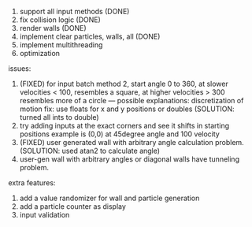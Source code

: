 1. support all input methods (DONE)
2. fix collision logic (DONE)
3. render walls (DONE)
4. implement clear particles, walls, all (DONE)
5. implement multithreading
6. optimization


issues:
1. (FIXED) for input batch method 2, start angle 0 to 360, at slower velocities < 100, resembles a square, at higher velocities > 300 resembles more of a circle
— possible explanations: discretization of motion fix: use floats for x and y positions or doubles (SOLUTION: turned all ints to double)
2. try adding inputs at the exact corners and see it shifts in starting positions example is (0,0) at 45degree angle and 100 velocity
3. (FIXED) user generated wall with arbitrary angle calculation problem. (SOLUTION: used atan2 to calculate angle)
4. user-gen wall with arbitrary angles or diagonal walls have tunneling problem.

extra features:
1. add a value randomizer for wall and particle generation
2. add a particle counter as display
3. input validation